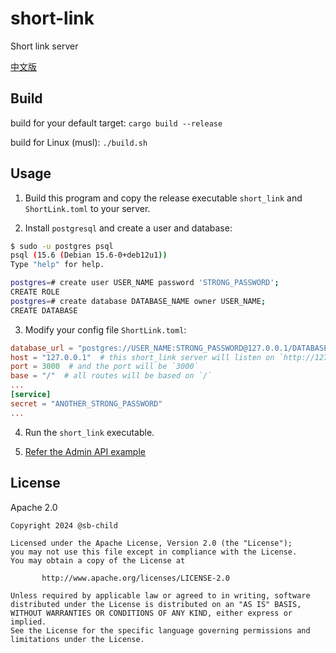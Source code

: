 # short-link

Short link server

[中文版](./README-zhcn.md)

## Build

build for your default target: `cargo build --release`

build for Linux (musl): `./build.sh`

## Usage

1. Build this program and copy the release executable `short_link` and `ShortLink.toml` to your server.

2. Install `postgresql` and create a user and database:

```bash
$ sudo -u postgres psql
psql (15.6 (Debian 15.6-0+deb12u1))
Type "help" for help.

postgres=# create user USER_NAME password 'STRONG_PASSWORD';
CREATE ROLE
postgres=# create database DATABASE_NAME owner USER_NAME;
CREATE DATABASE
```

3. Modify your config file `ShortLink.toml`:

```toml
database_url = "postgres://USER_NAME:STRONG_PASSWORD@127.0.0.1/DATABASE_NAME"
host = "127.0.0.1"  # this short_link server will listen on `http://127.0.0.1`
port = 3000  # and the port will be `3000`
base = "/"  # all routes will be based on `/`
...
[service]
secret = "ANOTHER_STRONG_PASSWORD"
...
```

4. Run the `short_link` executable.

5. [Refer the Admin API example](./example_client.py)

## License

Apache 2.0

```text
Copyright 2024 @sb-child

Licensed under the Apache License, Version 2.0 (the "License");
you may not use this file except in compliance with the License.
You may obtain a copy of the License at

       http://www.apache.org/licenses/LICENSE-2.0

Unless required by applicable law or agreed to in writing, software
distributed under the License is distributed on an "AS IS" BASIS,
WITHOUT WARRANTIES OR CONDITIONS OF ANY KIND, either express or implied.
See the License for the specific language governing permissions and
limitations under the License.
```
